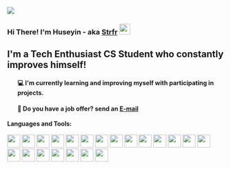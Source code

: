 <img src="https://user-images.githubusercontent.com/47529454/122479391-aba99980-cfd3-11eb-9d79-8fe2d7a1eec4.gif">
<h3 >Hi There! I'm Huseyin - aka <a href="https://github.com/strfr">Strfr</a> <img src="https://user-images.githubusercontent.com/47529454/122480122-efe96980-cfd4-11eb-98f5-2c3691dfd4f9.gif" width="25px"></h2>
<h2 >I'm a Tech Enthusiast CS Student who constantly improves himself!</h2>
<ul><h4> 💻 I'm currently learning and improving myself with participating in projects.</h4>
<h4> 💼 Do you have a job offer? send an <a href="mailto:aawifoa@gmail.com">E-mail</a></h4></ul>
<Strong>Languages and Tools:</Strong>
</br>
</br>
<a target="_blank" rel="noopener noreferrer" href="https://user-images.githubusercontent.com/47529454/122483286-e95df080-cfda-11eb-9471-284a5fb3d8ee.png"><img height="30" src="https://user-images.githubusercontent.com/47529454/122483286-e95df080-cfda-11eb-9471-284a5fb3d8ee.png" style="max-width:100%;"></a>
<a target="_blank" rel="noopener noreferrer" href="https://user-images.githubusercontent.com/47529454/122483398-23c78d80-cfdb-11eb-8407-ee38c4c14265.png"><img height="30" src="https://user-images.githubusercontent.com/47529454/122483398-23c78d80-cfdb-11eb-8407-ee38c4c14265.png" style="max-width:100%;"></a>
<a target="_blank" rel="noopener noreferrer" href="https://user-images.githubusercontent.com/47529454/122484388-2c20c800-cfdd-11eb-9e5d-134b01e4f249.png"><img height="30" src="https://user-images.githubusercontent.com/47529454/122484388-2c20c800-cfdd-11eb-9e5d-134b01e4f249.png" style="max-width:100%;"></a>
<a target="_blank" rel="noopener noreferrer" href="https://user-images.githubusercontent.com/47529454/122484409-393db700-cfdd-11eb-8c51-5a4c73d7fbe9.png"><img height="30" src="https://user-images.githubusercontent.com/47529454/122484409-393db700-cfdd-11eb-8c51-5a4c73d7fbe9.png" style="max-width:100%;"></a>
<a target="_blank" rel="noopener noreferrer" href="https://user-images.githubusercontent.com/47529454/122484962-83736800-cfde-11eb-9b29-aae8b5bb9d27.png"><img height="30" src="https://user-images.githubusercontent.com/47529454/122484962-83736800-cfde-11eb-9b29-aae8b5bb9d27.png" style="max-width:100%;"></a>
<a target="_blank" rel="noopener noreferrer" href="https://user-images.githubusercontent.com/47529454/122485039-ab62cb80-cfde-11eb-9a04-9ace06bfe17b.png"><img height="30" src="https://user-images.githubusercontent.com/47529454/122485039-ab62cb80-cfde-11eb-9a04-9ace06bfe17b.png" style="max-width:100%;"></a>
<a target="_blank" rel="noopener noreferrer" href="https://user-images.githubusercontent.com/47529454/122484461-55d9ef00-cfdd-11eb-89c5-7f836a77f2fe.png"><img height="30" src="https://user-images.githubusercontent.com/47529454/122484461-55d9ef00-cfdd-11eb-89c5-7f836a77f2fe.png" style="max-width:100%;"></a>
<a target="_blank" rel="noopener noreferrer" href="https://user-images.githubusercontent.com/47529454/122484470-583c4900-cfdd-11eb-95fa-e559d9bcc89d.png"><img height="30" src="https://user-images.githubusercontent.com/47529454/122484470-583c4900-cfdd-11eb-95fa-e559d9bcc89d.png" style="max-width:100%;"></a>
<a target="_blank" rel="noopener noreferrer" href="https://user-images.githubusercontent.com/47529454/122484476-5a9ea300-cfdd-11eb-8026-25122176ad06.png"><img height="30" src="https://user-images.githubusercontent.com/47529454/122484476-5a9ea300-cfdd-11eb-8026-25122176ad06.png" style="max-width:100%;"></a>
<a target="_blank" rel="noopener noreferrer" href="https://user-images.githubusercontent.com/47529454/122485469-a94d3c80-cfdf-11eb-9c34-863461c692a3.png"><img height="30" src="https://user-images.githubusercontent.com/47529454/122485469-a94d3c80-cfdf-11eb-9c34-863461c692a3.png" style="max-width:100%;"></a>
<a target="_blank" rel="noopener noreferrer" href="https://user-images.githubusercontent.com/47529454/122485504-c6820b00-cfdf-11eb-9546-68f3a5d6eb73.jpg"><img height="30" src="https://user-images.githubusercontent.com/47529454/122485504-c6820b00-cfdf-11eb-9546-68f3a5d6eb73.jpg" style="max-width:100%;"></a>
<a target="_blank" rel="noopener noreferrer" href="https://user-images.githubusercontent.com/47529454/122484482-5d999380-cfdd-11eb-946a-ee8bd10d3cee.png"><img height="30" src="https://user-images.githubusercontent.com/47529454/122484482-5d999380-cfdd-11eb-946a-ee8bd10d3cee.png" style="max-width:100%;"></a>
<a target="_blank" rel="noopener noreferrer" href="https://user-images.githubusercontent.com/47529454/122484496-64280b00-cfdd-11eb-9826-df67a7407ca1.png"><img height="30" src="https://user-images.githubusercontent.com/47529454/122484496-64280b00-cfdd-11eb-9826-df67a7407ca1.png" style="max-width:100%;"></a>
<a target="_blank" rel="noopener noreferrer" href="https://user-images.githubusercontent.com/47529454/122484895-59ba4100-cfde-11eb-9346-a75685a891f9.png"><img height="30" src="https://user-images.githubusercontent.com/47529454/122484895-59ba4100-cfde-11eb-9346-a75685a891f9.png" style="max-width:100%;"></a>
<a target="_blank" rel="noopener noreferrer" href="https://user-images.githubusercontent.com/47529454/122484516-6b4f1900-cfdd-11eb-976c-a8eb9b48a8db.png"><img height="30" src="https://user-images.githubusercontent.com/47529454/122484516-6b4f1900-cfdd-11eb-976c-a8eb9b48a8db.png" style="max-width:100%;"></a>
<a target="_blank" rel="noopener noreferrer" href="https://user-images.githubusercontent.com/47529454/122484523-6ee2a000-cfdd-11eb-9cc3-e089f6015118.png"><img height="30" src="https://user-images.githubusercontent.com/47529454/122484523-6ee2a000-cfdd-11eb-9cc3-e089f6015118.png" style="max-width:100%;"></a>
<a target="_blank" rel="noopener noreferrer" href="https://user-images.githubusercontent.com/47529454/122484528-70ac6380-cfdd-11eb-979b-550365e197d9.png"><img height="30" src="https://user-images.githubusercontent.com/47529454/122484528-70ac6380-cfdd-11eb-979b-550365e197d9.png" style="max-width:100%;"></a>
<a target="_blank" rel="noopener noreferrer" href="https://user-images.githubusercontent.com/47529454/122484530-72762700-cfdd-11eb-844d-66f3be65ce69.png"><img height="30" src="https://user-images.githubusercontent.com/47529454/122484530-72762700-cfdd-11eb-844d-66f3be65ce69.png" style="max-width:100%;"></a>
<a target="_blank" rel="noopener noreferrer"><img height="30" src="https://user-images.githubusercontent.com/47529454/122483543-83be3400-cfdb-11eb-908e-2c0fdf538928.png" style="max-width:100%;"></a>
<a target="_blank" rel="noopener noreferrer"><img height="30" src="https://user-images.githubusercontent.com/47529454/122484486-5f635700-cfdd-11eb-8345-7f4a8a1b89e2.png" style="max-width:100%;"></a>
<a target="_blank" rel="noopener noreferrer"><img height="30" src="https://user-images.githubusercontent.com/47529454/122484491-61c5b100-cfdd-11eb-8b84-056cf0f74443.jpg" style="max-width:100%;"></a>
